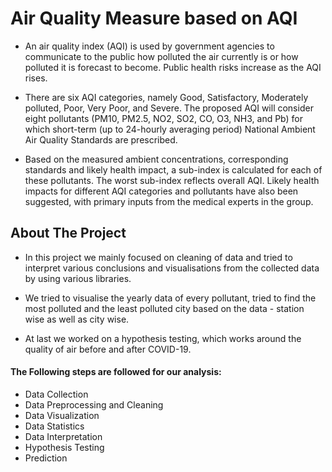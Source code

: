 # Air Quality Measure based on AQI

- An air quality index (AQI) is used by government agencies to communicate to the public how polluted the air currently is or how polluted it is forecast to become. Public health risks increase as the AQI rises. 

- There are six AQI categories, namely Good, Satisfactory, Moderately polluted, Poor, Very Poor, and Severe. The proposed AQI will consider eight pollutants (PM10, PM2.5, NO2, SO2, CO, O3, NH3, and Pb) for which short-term (up to 24-hourly averaging period) National Ambient Air Quality Standards are prescribed.

- Based on the measured ambient concentrations, corresponding standards and likely health impact, a sub-index is calculated for each of these pollutants. The worst sub-index reflects overall AQI. Likely health impacts for different AQI categories and pollutants have also been suggested, with primary inputs from the medical experts in the group. 

## About The Project

- In this project we mainly focused on cleaning of data and tried to interpret various conclusions and visualisations from the collected data by using various libraries.

- We tried to visualise the yearly data of every pollutant, tried to find the most polluted and the least polluted city based on the data - station wise as well as city wise.

- At last we worked on a hypothesis testing, which works around the quality of air before and after COVID-19.

#### The Following steps are followed for our analysis:
- Data Collection
- Data Preprocessing and Cleaning
- Data Visualization
- Data Statistics
- Data Interpretation
- Hypothesis Testing
- Prediction

